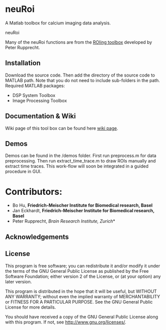 neuRoi
======

A Matlab toolbox for calcium imaging data analysis.

neuRoi

Many of the neuRoi functions are from the [ROIing toolbox](https://github.com/PTRRupprecht/Drawing-ROIs-without-GUI) developed by Peter Rupprecht.

## Installation
Download the source code. Then add the directory of the source code to MATLAB path. Note that you do not need to include sub-folders in the path.
Required MATLAB packages:
* DSP System Toolbox
* Image Processing Toolbox

## Documentation & Wiki

Wiki page of this tool box can be found here [wiki page](https://github.com/aloejhb/neuRoi/wiki).

## Demos
Demos can be found in the /demos folder.
First run preprocess.m for data preprocessing. Then run extract_time_trace.m to draw ROIs manually and extract time traces.
This work-flow will soon be integrated in a guided procedure in GUI.

# Contributors:

* Bo Hu, **Friedrich-Meischer Institute for Biomedical research, Basel**
* Jan Eckhardt, **Friedrich-Meischer Institute for Biomedical research, Basel**
* Peter Rupprecht, **Brain Research Institute*, Zurich**


## Acknowledgements

## License

This program is free software; you can redistribute it and/or
modify it under the terms of the GNU General Public License
as published by the Free Software Foundation; either version 2
of the License, or (at your option) any later version.

This program is distributed in the hope that it will be useful,
but WITHOUT ANY WARRANTY; without even the implied warranty of
MERCHANTABILITY or FITNESS FOR A PARTICULAR PURPOSE.  See the
GNU General Public License for more details.

You should have received a copy of the GNU General Public License
along with this program.  If not, see <http://www.gnu.org/licenses/>.
